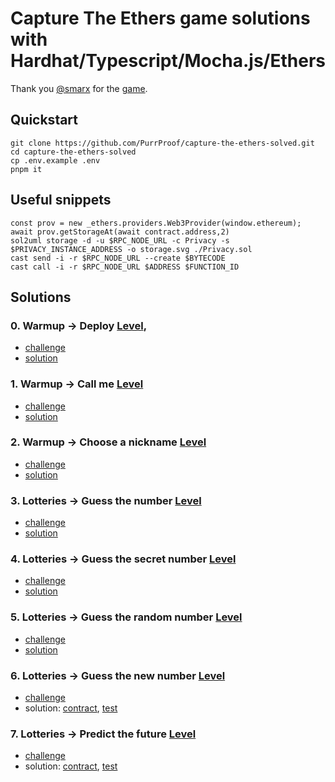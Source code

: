 # Capture The Ethers game solutions with Hardhat/Typescript/Mocha.js/Ethers

Thank you [@smarx](https://twitter.com/smarx) for the [game](https://capturetheether.com/).

## Quickstart

```shell
git clone https://github.com/PurrProof/capture-the-ethers-solved.git
cd capture-the-ethers-solved
cp .env.example .env
pnpm it
```

## Useful snippets

```
const prov = new _ethers.providers.Web3Provider(window.ethereum);
await prov.getStorageAt(await contract.address,2)
sol2uml storage -d -u $RPC_NODE_URL -c Privacy -s $PRIVACY_INSTANCE_ADDRESS -o storage.svg ./Privacy.sol
cast send -i -r $RPC_NODE_URL --create $BYTECODE
cast call -i -r $RPC_NODE_URL $ADDRESS $FUNCTION_ID
```

## Solutions

### 0. Warmup -> Deploy [Level](https://capturetheether.com/challenges/warmup/deploy/),

- [challenge](contracts/warmup/Deploy.sol)
- [solution](test/00-deploy.ts)

### 1. Warmup -> Call me [Level](https://capturetheether.com/challenges/warmup/call-me/)

- [challenge](contracts/warmup/CallMe.sol)
- [solution](test/01-callme.ts)

### 2. Warmup -> Choose a nickname [Level](https://capturetheether.com/challenges/warmup/nickname/)

- [challenge](contracts/warmup/Nickname.sol)
- [solution](test/02-nickname.ts)

### 3. Lotteries -> Guess the number [Level](https://capturetheether.com/challenges/lotteries/guess-the-number/)

- [challenge](contracts/lotteries/GuessTheNumber.sol)
- [solution](test/03-guess-the-number.ts)

### 4. Lotteries -> Guess the secret number [Level](https://capturetheether.com/challenges/lotteries/guess-the-secret-number/)

- [challenge](contracts/lotteries/GuessTheSecretNumber.sol)
- [solution](test/04-guess-the-secret-number.ts)

### 5. Lotteries -> Guess the random number [Level](https://capturetheether.com/challenges/lotteries/guess-the-random-number/)

- [challenge](contracts/lotteries/GuessTheRandomNumber.sol)
- [solution](test/05-guess-the-random-number.ts)

### 6. Lotteries -> Guess the new number [Level](https://capturetheether.com/challenges/lotteries/guess-the-new-number/)

- [challenge](contracts/lotteries/GuessTheNewNumber.sol)
- solution: [contract](contracts/lotteries/GuessTheNewNumberSolution.sol), [test](test/06-guess-the-new-number.ts)

### 7. Lotteries -> Predict the future [Level](https://capturetheether.com/challenges/lotteries/predict-the-future/)

- [challenge](contracts/lotteries/PredictTheFuture.sol)
- solution: [contract](contracts/lotteries/PredictTheFutureSolution.sol), [test](test/07-predict-the-future.ts)
